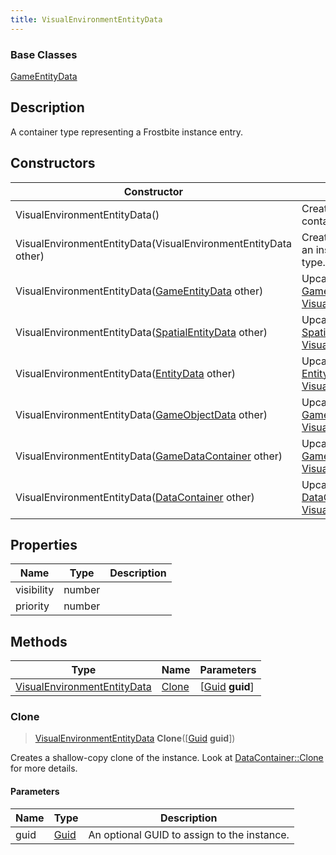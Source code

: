 ```yaml
---
title: VisualEnvironmentEntityData
---
```

### Base Classes

[GameEntityData](GameEntityData)

## Description

A container type representing a Frostbite instance entry.

## Constructors

| Constructor                                                                            | Description                                                                                                                                   |
| -------------------------------------------------------------------------------------- | --------------------------------------------------------------------------------------------------------------------------------------------- |
| VisualEnvironmentEntityData()                                                          | Create a new instance of this container type.                                                                                                 |
| VisualEnvironmentEntityData(VisualEnvironmentEntityData other)                         | Create a reference copy of an instance of the same type.                                                                                      |
| VisualEnvironmentEntityData([GameEntityData](GameEntityData) other)                    | Upcast an instance of type [GameEntityData](GameEntityData) to [VisualEnvironmentEntityData](VisualEnvironmentEntityData).                    |
| VisualEnvironmentEntityData([SpatialEntityData](SpatialEntityData) other)              | Upcast an instance of type [SpatialEntityData](SpatialEntityData) to [VisualEnvironmentEntityData](VisualEnvironmentEntityData).              |
| VisualEnvironmentEntityData([EntityData](EntityData) other)                            | Upcast an instance of type [EntityData](EntityData) to [VisualEnvironmentEntityData](VisualEnvironmentEntityData).                            |
| VisualEnvironmentEntityData([GameObjectData](GameObjectData) other)                    | Upcast an instance of type [GameObjectData](GameObjectData) to [VisualEnvironmentEntityData](VisualEnvironmentEntityData).                    |
| VisualEnvironmentEntityData([GameDataContainer](GameDataContainer) other)              | Upcast an instance of type [GameDataContainer](GameDataContainer) to [VisualEnvironmentEntityData](VisualEnvironmentEntityData).              |
| VisualEnvironmentEntityData([DataContainer](/vext/ref/shared/class/datacontainer) other) | Upcast an instance of type [DataContainer](/vext/ref/shared/class/datacontainer) to [VisualEnvironmentEntityData](VisualEnvironmentEntityData). |

## Properties

| Name       | Type   | Description |
| ---------- | ------ | ----------- |
| visibility | number |             |
| priority   | number |             |

## Methods

| Type                                                       | Name            | Parameters                                     |
| ---------------------------------------------------------- | --------------- | ---------------------------------------------- |
| [VisualEnvironmentEntityData](VisualEnvironmentEntityData) | [Clone](#clone) | \[[Guid](/vext/ref/shared/class/guid) **guid**\] |

### Clone

> [VisualEnvironmentEntityData](VisualEnvironmentEntityData) **Clone**(\[[Guid](/vext/ref/shared/class/guid) **guid**\])

Creates a shallow-copy clone of the instance. Look at [DataContainer::Clone](/vext/ref/shared/class/datacontainer#clone) for more details.

#### Parameters

| Name | Type         | Description                                 |
| ---- | ------------ | ------------------------------------------- |
| guid | [Guid](Guid) | An optional GUID to assign to the instance. |
